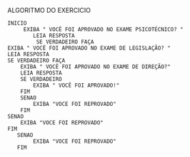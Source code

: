 ALGORITMO DO EXERCICIO


 	INICIO
         EXIBA " VOCÊ FOI APROVADO NO EXAME PSICOTÉCNICO? "
            LEIA RESPOSTA 
             SE VERDADEIRO FAÇA
 	EXIBA " VOCÊ FOI APROVADO NO EXAME DE LEGISLAÇÃO? "
	LEIA RESPOSTA
	SE VERDADEIRO FAÇA
  		EXIBA " VOCÊ FOI APROVADO NO EXAME DE DIREÇÃO?"
		LEIA RESPOSTA
		SE VERDADEIRO
			EXIBA " VOCÊ FOI APROVADO!"
		FIM
		SENAO
			EXIBA "VOCE FOI REPROVADO"
		FIM
	SENAO
		EXIBA "VOCE FOI REPROVADO"
	FIM
       SENAO
			EXIBA "VOCE FOI REPROVADO"
       FIM






















